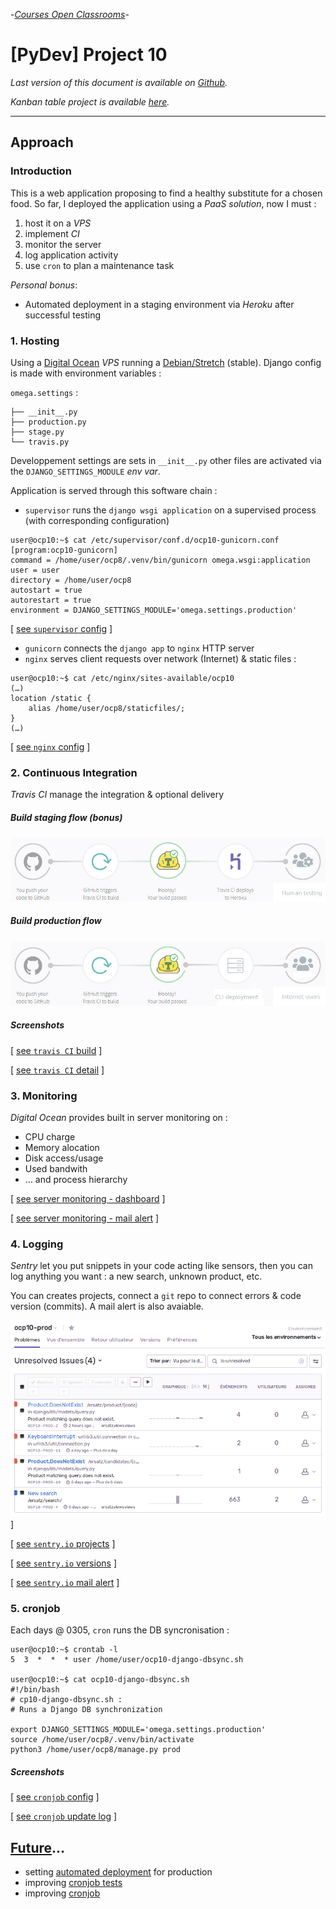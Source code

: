 -[_Courses Open Classrooms_][oc]-

# [PyDev] Project 10

_Last version of this document is available on [Github][approach]._

_Kanban table project is available [here][kanban]._

---

## Approach

### Introduction

This is a web application proposing to find a healthy substitute for a chosen food. So far, I deployed the application using a _PaaS solution_, now I must :

1. host it on a _VPS_
1. implement _CI_
1. monitor the server
1. log application activity
1. use `cron` to plan a maintenance task

_Personal bonus_:

* Automated deployment in a staging environment via _Heroku_ after successful testing

### 1. Hosting

Using a [Digital Ocean][do] _VPS_ running a [Debian/Stretch][debian] (stable). Django config is made with environment variables :

`omega.settings` :

    ├── __init__.py
    ├── production.py
    ├── stage.py
    └── travis.py

Developpement settings are sets  in `__init__.py` other files are activated via the `DJANGO_SETTINGS_MODULE` _env var_.

Application is served through this software chain :

* `supervisor` runs the `django wsgi application` on a supervised process (with corresponding configuration)

```shell
user@ocp10:~$ cat /etc/supervisor/conf.d/ocp10-gunicorn.conf
[program:ocp10-gunicorn]
command = /home/user/ocp8/.venv/bin/gunicorn omega.wsgi:application
user = user
directory = /home/user/ocp8
autostart = true
autorestart = true
environment = DJANGO_SETTINGS_MODULE='omega.settings.production'
```

[ [see `supervisor` config][imgsupervisor] ]

* `gunicorn` connects the `django app` to `nginx` HTTP server
* `nginx` serves client requests over network (Internet) & static files :

```shell
user@ocp10:~$ cat /etc/nginx/sites-available/ocp10
(…)
location /static {
    alias /home/user/ocp8/staticfiles/;
}
(…)
```

[ [see `nginx` config][imgnginx] ]

### 2. Continuous Integration

_Travis CI_ manage the integration & optional delivery

##### Build staging flow (bonus)

![Staging CI/CD flow - image][imgstaging]

##### Build production flow

![Production integration - image][imgproduction]

##### Screenshots

[ [see `travis CI` build][imgtravis1] ]

[ [see `travis CI` detail][imgtravis2] ]

### 3. Monitoring

_Digital Ocean_ provides built in server monitoring on :

* CPU charge
* Memory alocation
* Disk access/usage
* Used bandwith
* … and process hierarchy

[ [see server monitoring - dashboard][imgmonit1] ]

[ [see server monitoring - mail alert][imgmonit2] ]

### 4. Logging

_Sentry_ let you put snippets in your code acting like sensors, then you can log anything you want : a new search, unknown product, etc.

You can creates projects, connect a `git` repo to connect errors & code version (commits). A mail alert is also avaiable.

![Server logging - image][imglogging2] ]

[ [see `sentry.io` projects][imglogging1] ]

[ [see `sentry.io` versions][imglogging3] ]

[ [see `sentry.io` mail alert][imglogging4] ]

### 5. cronjob

Each days @ 0305, `cron` runs the DB syncronisation :

```shell
user@ocp10:~$ crontab -l
5  3  *  *  * user /home/user/ocp10-django-dbsync.sh

user@ocp10:~$ cat ocp10-django-dbsync.sh
#!/bin/bash
# cp10-django-dbsync.sh :
# Runs a Django DB synchronization

export DJANGO_SETTINGS_MODULE='omega.settings.production'
source /home/user/ocp8/.venv/bin/activate
python3 /home/user/ocp8/manage.py prod
```

##### Screenshots

[ [see `cronjob` config][imgcronjob1] ]

[ [see `cronjob` update log][imgcronjob2] ]

## [Future][issues]…

* setting [automated deployment][68] for production
* improving [cronjob tests][65]
* improving [cronjob][44]


[44]: https://github.com/freezed/ocp8/issues/44
[65]: https://github.com/freezed/ocp8/issues/65
[68]: https://github.com/freezed/ocp8/issues/68
[approach]: https://github.com/freezed/ocp8/blob/wip-doc/doc/approach.md
[debian]: https://debian.org
[do]: https://www.digitalocean.com
[imgcronjob1]: https://github.com/freezed/ocp8/blob/wip-doc/doc/img/51-cronjob.jpg "Click to see screenshot"
[imgcronjob2]: https://github.com/freezed/ocp8/blob/wip-doc/doc/img/52-cronjob.jpg "Click to see screenshot"
[imglogging1]: https://github.com/freezed/ocp8/blob/wip-doc/doc/img/41-sentry-projects.png "Click to see screenshot"
[imglogging2]: https://github.com/freezed/ocp8/blob/wip-doc/doc/img/42-sentry-issues.png "Click to see screenshot"
[imglogging3]: https://github.com/freezed/ocp8/blob/wip-doc/doc/img/43-sentry-version.png "Click to see screenshot"
[imglogging4]: https://github.com/freezed/ocp8/blob/wip-doc/doc/img/44-sentry-mail.jpg "Click to see screenshot"
[imgmonit1]: https://github.com/freezed/ocp8/blob/wip-doc/doc/img/31-do-monit.jpg "Click to see screenshot"
[imgmonit2]: https://github.com/freezed/ocp8/blob/wip-doc/doc/img/32-do-monit.jpg "Click to see screenshot"
[imgnginx]: https://github.com/freezed/ocp8/blob/wip-doc/doc/img/12-nginx.jpg "Click to see screenshot"
[imgproduction]: https://raw.githubusercontent.com/freezed/ocp8/wip-doc/doc/img/21-build-flow-production.jpg
[imgstaging]: https://raw.githubusercontent.com/freezed/ocp8/wip-doc/doc/img/22-build-flow-staging.jpg
[imgsupervisor]: https://github.com/freezed/ocp8/blob/wip-doc/doc/img/11-supervisor.jpg "Click to see screenshot"
[imgtravis1]: https://github.com/freezed/ocp8/blob/wip-doc/doc/img/23-travis-builds.jpg "Click to see screenshot"
[imgtravis2]: https://github.com/freezed/ocp8/blob/wip-doc/doc/img/24-travis-details.jpg "Click to see screenshot"
[issues]: https://github.com/freezed/ocp8/issues
[kanban]: https://github.com/freezed/ocp8/projects/3
[oc]: https://openclassrooms.com/fr/projects/ameliorez-un-projet-existant-en-python "Créez une plateforme pour amateur de pâte à tartiner"
